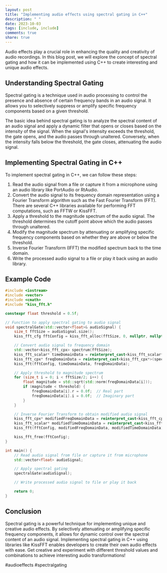 ```yaml
---
layout: post
title: "Implementing audio effects using spectral gating in C++"
description: " "
date: 2023-10-03
tags: [include, include]
comments: true
share: true
---
```


Audio effects play a crucial role in enhancing the quality and creativity of audio recordings. In this blog post, we will explore the concept of spectral gating and how it can be implemented using C++ to create interesting and unique audio effects.

## Understanding Spectral Gating
Spectral gating is a technique used in audio processing to control the presence and absence of certain frequency bands in an audio signal. It allows you to selectively suppress or amplify specific frequency components based on a given threshold.

The basic idea behind spectral gating is to analyze the spectral content of an audio signal and apply a dynamic filter that opens or closes based on the intensity of the signal. When the signal's intensity exceeds the threshold, the gate opens, and the audio passes through unaltered. Conversely, when the intensity falls below the threshold, the gate closes, attenuating the audio signal.

## Implementing Spectral Gating in C++
To implement spectral gating in C++, we can follow these steps:

1. Read the audio signal from a file or capture it from a microphone using an audio library like PortAudio or RtAudio.
2. Convert the audio signal to its frequency domain representation using a Fourier Transform algorithm such as the Fast Fourier Transform (FFT). There are several C++ libraries available for performing FFT computations, such as FFTW or KissFFT.
3. Apply a threshold to the magnitude spectrum of the audio signal. The threshold determines the cutoff point above which the audio passes through unaltered.
4. Modify the magnitude spectrum by attenuating or amplifying specific frequency components based on whether they are above or below the threshold.
5. Inverse Fourier Transform (IFFT) the modified spectrum back to the time domain.
6. Write the processed audio signal to a file or play it back using an audio library.

## Example Code
```cpp
#include <iostream>
#include <vector>
#include <cmath>
#include "kiss_fft.h"

constexpr float threshold = 0.5f;

// Function to apply spectral gating to audio signal
void spectralGate(std::vector<float>& audioSignal) {
    size_t fftSize = audioSignal.size();
    kiss_fft_cfg fftConfig = kiss_fft_alloc(fftSize, 0, nullptr, nullptr);

    // Convert audio signal to frequency domain
    std::vector<kiss_fft_cpx> spectrum(fftSize);
    kiss_fft_scalar* timeDomainData = reinterpret_cast<kiss_fft_scalar*>(audioSignal.data());
    kiss_fft_cpx* freqDomainData = reinterpret_cast<kiss_fft_cpx*>(spectrum.data());
    kiss_fft(fftConfig, timeDomainData, freqDomainData);

    // Apply threshold to magnitude spectrum
    for (size_t i = 0; i < fftSize/2; i++) {
        float magnitude = std::sqrt(std::norm(freqDomainData[i]));
        if (magnitude < threshold) {
            freqDomainData[i].r = 0.0f;  // Real part
            freqDomainData[i].i = 0.0f;  // Imaginary part
        }
    }

    // Inverse Fourier Transform to obtain modified audio signal
    kiss_fft_cpx* modifiedFreqDomainData = reinterpret_cast<kiss_fft_cpx*>(spectrum.data());
    kiss_fft_scalar* modifiedTimeDomainData = reinterpret_cast<kiss_fft_scalar*>(audioSignal.data());
    kiss_fft(fftConfig, modifiedFreqDomainData, modifiedTimeDomainData);

    kiss_fft_free(fftConfig);
}

int main() {
    // Read audio signal from file or capture it from microphone
    std::vector<float> audioSignal;

    // Apply spectral gating
    spectralGate(audioSignal);

    // Write processed audio signal to file or play it back

    return 0;
}
```

## Conclusion
Spectral gating is a powerful technique for implementing unique and creative audio effects. By selectively attenuating or amplifying specific frequency components, it allows for dynamic control over the spectral content of an audio signal. Implementing spectral gating in C++ using libraries like KissFFT enables developers to create their own audio effects with ease. Get creative and experiment with different threshold values and combinations to achieve interesting audio transformations!

#audioeffects #spectralgating